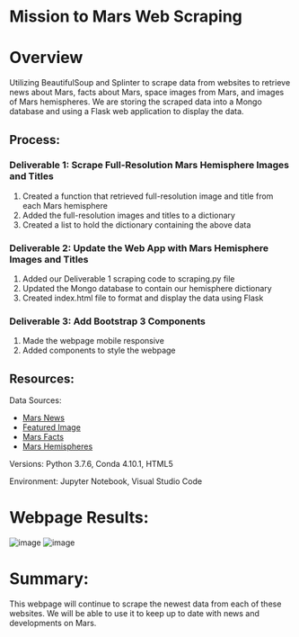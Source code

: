 # Mission to Mars Web Scraping

# Overview

Utilizing BeautifulSoup and Splinter to scrape data from websites to retrieve news about Mars, facts about Mars, space images from Mars, and images of Mars hemispheres. We are storing the scraped data into a Mongo database and using a Flask web application to display the data. 

## Process:

### Deliverable 1: Scrape Full-Resolution Mars Hemisphere Images and Titles

1. Created a function that retrieved full-resolution image and title from each Mars hemisphere
2. Added the full-resolution images and titles to a dictionary
3. Created a list to hold the dictionary containing the above data

### Deliverable 2: Update the Web App with Mars Hemisphere Images and Titles

1. Added our Deliverable 1 scraping code to scraping.py file
2. Updated the Mongo database to contain our hemisphere dictionary
3. Created index.html file to format and display the data using Flask

### Deliverable 3: Add Bootstrap 3 Components
1. Made the webpage mobile responsive
2. Added components to style the webpage

## Resources:
Data Sources: 
* [Mars News](https://redplanetscience.com)
* [Featured Image](https://spaceimages-mars.com)
* [Mars Facts](https://galaxyfacts-mars.com)
* [Mars Hemispheres](https://astrogeology.usgs.gov/search/results?q=hemisphere+enhanced&k1=target&v1=Mars)

Versions: Python 3.7.6, Conda 4.10.1, HTML5

Environment: Jupyter Notebook, Visual Studio Code

# Webpage Results:

![image](https://github.com/corispade/Mission_to_Mars/blob/main/references/webpage%201.png) ![image](https://github.com/corispade/Mission_to_Mars/blob/main/references/webpage%202.png)


# Summary:
This webpage will continue to scrape the newest data from each of these websites. We will be able to use it to keep up to date with news and developments on Mars.

